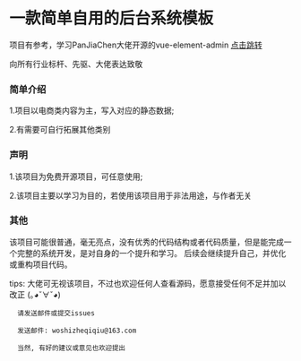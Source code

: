 # 一款简单自用的后台系统模板

项目有参考，学习PanJiaChen大佬开源的vue-element-admin [点击跳转](https://panjiachen.github.io/vue-element-admin)

向所有行业标杆、先驱、大佬表达致敬


### 简单介绍
1.项目以电商类内容为主，写入对应的静态数据;

2.有需要可自行拓展其他类别

### 声明
1.该项目为免费开源项目，可任意使用;

2.该项目主要以学习为目的，若使用该项目用于非法用途，与作者无关

### 其他
该项目可能很普通，毫无亮点，没有优秀的代码结构或者代码质量，但是能完成一个完整的系统开发，是对自身的一个提升和学习。
后续会继续提升自己，并优化或重构项目代码。

tips: 大佬可无视该项目，不过也欢迎任何人查看源码，愿意接受任何不足并加以改正  (｡◕ˇ∀ˇ◕)

      请发送邮件或提交issues   

      发送邮件: woshizheqiqiu@163.com
      
      当然, 有好的建议或意见也欢迎提出
